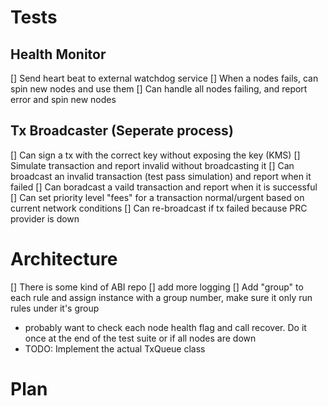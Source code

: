 # Tests

## Health Monitor
[] Send heart beat to external watchdog service
[] When a nodes fails, can spin new nodes and use them 
[] Can handle all nodes failing, and report error and spin new nodes

## Tx Broadcaster (Seperate process)
[] Can sign a tx with the correct key without exposing the key (KMS)
[] Simulate transaction and report invalid without broadcasting it
[] Can broadcast an invalid transaction (test pass simulation) and report when it failed
[] Can boradcast a vaild transaction and report when it is successful
[] Can set priority level "fees" for a transaction normal/urgent based on current network conditions
[] Can re-broadcast if tx failed because PRC provider is down

# Architecture
[] There is some kind of ABI repo
[] add more logging
[] Add "group" to each rule and assign instance with a group number, make sure it only run rules under it's group 

- probably want to check each node health flag and call recover. Do it once at the end of the test suite or if all nodes are down
- TODO: Implement the actual TxQueue class

# Plan 


